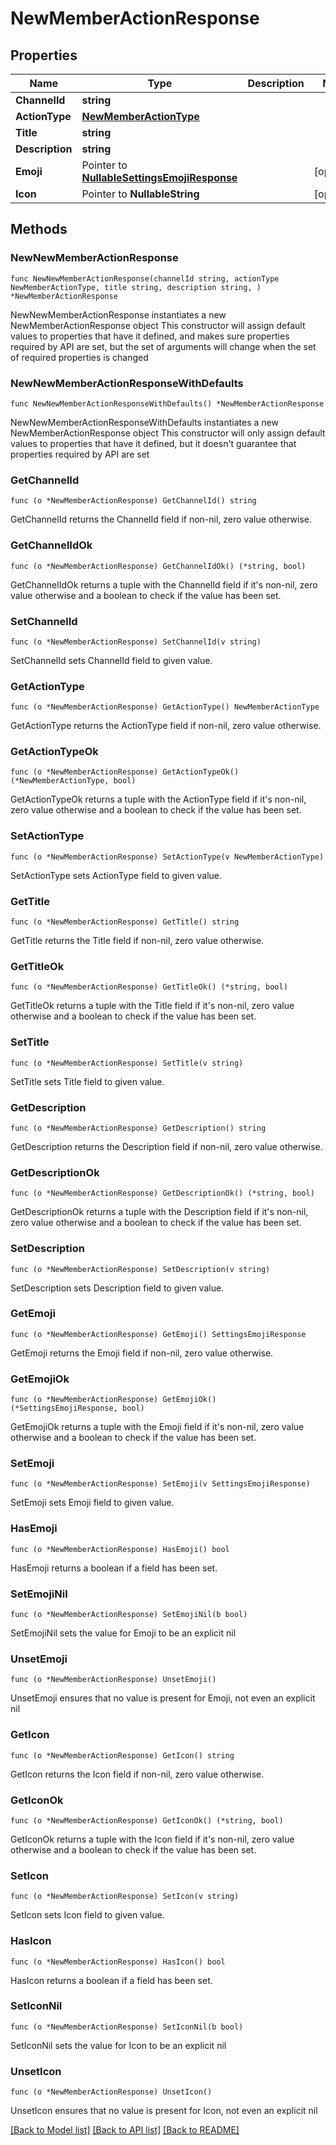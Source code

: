 # NewMemberActionResponse

## Properties

Name | Type | Description | Notes
------------ | ------------- | ------------- | -------------
**ChannelId** | **string** |  | 
**ActionType** | [**NewMemberActionType**](NewMemberActionType.md) |  | 
**Title** | **string** |  | 
**Description** | **string** |  | 
**Emoji** | Pointer to [**NullableSettingsEmojiResponse**](SettingsEmojiResponse.md) |  | [optional] 
**Icon** | Pointer to **NullableString** |  | [optional] 

## Methods

### NewNewMemberActionResponse

`func NewNewMemberActionResponse(channelId string, actionType NewMemberActionType, title string, description string, ) *NewMemberActionResponse`

NewNewMemberActionResponse instantiates a new NewMemberActionResponse object
This constructor will assign default values to properties that have it defined,
and makes sure properties required by API are set, but the set of arguments
will change when the set of required properties is changed

### NewNewMemberActionResponseWithDefaults

`func NewNewMemberActionResponseWithDefaults() *NewMemberActionResponse`

NewNewMemberActionResponseWithDefaults instantiates a new NewMemberActionResponse object
This constructor will only assign default values to properties that have it defined,
but it doesn't guarantee that properties required by API are set

### GetChannelId

`func (o *NewMemberActionResponse) GetChannelId() string`

GetChannelId returns the ChannelId field if non-nil, zero value otherwise.

### GetChannelIdOk

`func (o *NewMemberActionResponse) GetChannelIdOk() (*string, bool)`

GetChannelIdOk returns a tuple with the ChannelId field if it's non-nil, zero value otherwise
and a boolean to check if the value has been set.

### SetChannelId

`func (o *NewMemberActionResponse) SetChannelId(v string)`

SetChannelId sets ChannelId field to given value.


### GetActionType

`func (o *NewMemberActionResponse) GetActionType() NewMemberActionType`

GetActionType returns the ActionType field if non-nil, zero value otherwise.

### GetActionTypeOk

`func (o *NewMemberActionResponse) GetActionTypeOk() (*NewMemberActionType, bool)`

GetActionTypeOk returns a tuple with the ActionType field if it's non-nil, zero value otherwise
and a boolean to check if the value has been set.

### SetActionType

`func (o *NewMemberActionResponse) SetActionType(v NewMemberActionType)`

SetActionType sets ActionType field to given value.


### GetTitle

`func (o *NewMemberActionResponse) GetTitle() string`

GetTitle returns the Title field if non-nil, zero value otherwise.

### GetTitleOk

`func (o *NewMemberActionResponse) GetTitleOk() (*string, bool)`

GetTitleOk returns a tuple with the Title field if it's non-nil, zero value otherwise
and a boolean to check if the value has been set.

### SetTitle

`func (o *NewMemberActionResponse) SetTitle(v string)`

SetTitle sets Title field to given value.


### GetDescription

`func (o *NewMemberActionResponse) GetDescription() string`

GetDescription returns the Description field if non-nil, zero value otherwise.

### GetDescriptionOk

`func (o *NewMemberActionResponse) GetDescriptionOk() (*string, bool)`

GetDescriptionOk returns a tuple with the Description field if it's non-nil, zero value otherwise
and a boolean to check if the value has been set.

### SetDescription

`func (o *NewMemberActionResponse) SetDescription(v string)`

SetDescription sets Description field to given value.


### GetEmoji

`func (o *NewMemberActionResponse) GetEmoji() SettingsEmojiResponse`

GetEmoji returns the Emoji field if non-nil, zero value otherwise.

### GetEmojiOk

`func (o *NewMemberActionResponse) GetEmojiOk() (*SettingsEmojiResponse, bool)`

GetEmojiOk returns a tuple with the Emoji field if it's non-nil, zero value otherwise
and a boolean to check if the value has been set.

### SetEmoji

`func (o *NewMemberActionResponse) SetEmoji(v SettingsEmojiResponse)`

SetEmoji sets Emoji field to given value.

### HasEmoji

`func (o *NewMemberActionResponse) HasEmoji() bool`

HasEmoji returns a boolean if a field has been set.

### SetEmojiNil

`func (o *NewMemberActionResponse) SetEmojiNil(b bool)`

 SetEmojiNil sets the value for Emoji to be an explicit nil

### UnsetEmoji
`func (o *NewMemberActionResponse) UnsetEmoji()`

UnsetEmoji ensures that no value is present for Emoji, not even an explicit nil
### GetIcon

`func (o *NewMemberActionResponse) GetIcon() string`

GetIcon returns the Icon field if non-nil, zero value otherwise.

### GetIconOk

`func (o *NewMemberActionResponse) GetIconOk() (*string, bool)`

GetIconOk returns a tuple with the Icon field if it's non-nil, zero value otherwise
and a boolean to check if the value has been set.

### SetIcon

`func (o *NewMemberActionResponse) SetIcon(v string)`

SetIcon sets Icon field to given value.

### HasIcon

`func (o *NewMemberActionResponse) HasIcon() bool`

HasIcon returns a boolean if a field has been set.

### SetIconNil

`func (o *NewMemberActionResponse) SetIconNil(b bool)`

 SetIconNil sets the value for Icon to be an explicit nil

### UnsetIcon
`func (o *NewMemberActionResponse) UnsetIcon()`

UnsetIcon ensures that no value is present for Icon, not even an explicit nil

[[Back to Model list]](../README.md#documentation-for-models) [[Back to API list]](../README.md#documentation-for-api-endpoints) [[Back to README]](../README.md)


